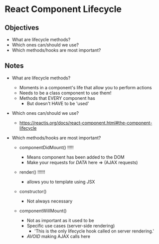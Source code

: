 # React Component Lifecycle

## Objectives

- What are lifecycle methods?
- Which ones can/should we use?
- Which methods/hooks are most important?

## Notes

- What are lifecycle methods?
  - Moments in a component's life that allow you to perform actions
  - Needs to be a class component to use them!
  - Methods that EVERY component has
    - But doesn't HAVE to be 'used'

- Which ones can/should we use?
  - https://reactjs.org/docs/react-component.html#the-component-lifecycle

- Which methods/hooks are most important?
  - componentDidMount() !!!!!
    - Means component has been added to the DOM
    - Make your requests for *DATA* here => (AJAX requests)

  - render() !!!!!!
    - allows you to template using JSX

  - constructor()
    - Not always necessary

  - componentWillMount()
    - Not as important as it used to be
    - Specific use cases (server-side rendering)
      - 'This is the only lifecycle hook called on server rendering.'
    - *AVOID* making AJAX calls here